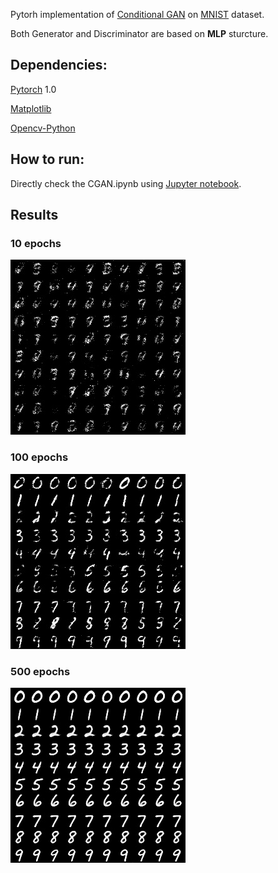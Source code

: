 Pytorh implementation of [Conditional GAN](https://arxiv.org/abs/1411.1784) on [MNIST]([yann.lecun.com/exdb/mnist/](http://yann.lecun.com/exdb/mnist/)) dataset.

Both Generator and Discriminator are based on **MLP** sturcture.

## Dependencies:

[Pytorch](https://github.com/pytorch/pytorch) 1.0

[Matplotlib](https://matplotlib.org/) 

[Opencv-Python](<https://pypi.org/project/opencv-python/>)

## How to run:

Directly check the CGAN.ipynb using [Jupyter notebook](<https://jupyter.org/>).

## Results

### 10 epochs

![avatar](./samples/10.jpg)

### 100 epochs

![avatar](./samples/100.jpg)

### 500 epochs

![avatar](./samples/500.jpg)

